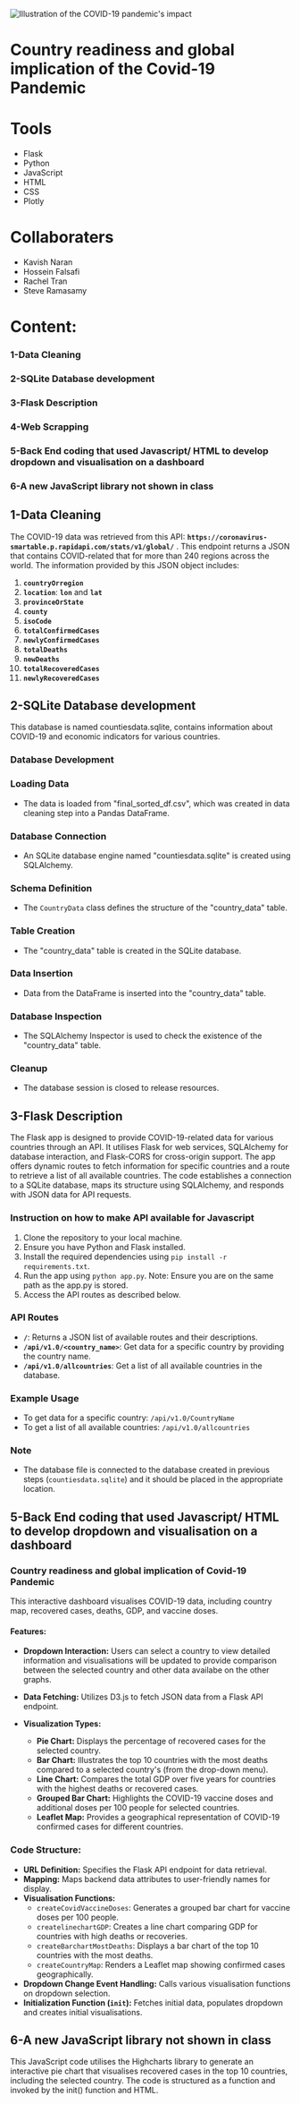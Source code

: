 ![Illustration of the COVID-19 pandemic's impact](https://www.cgdev.org/sites/default/files/styles/large/public/evans-acosta-covid-roundup-may4-wordcloud.png?itok=7wbZIaib)
# Country readiness and global implication of the Covid-19 Pandemic

# Tools
- Flask
- Python
- JavaScript
- HTML
- CSS
- Plotly

# Collaboraters
- Kavish Naran
- Hossein Falsafi
- Rachel Tran
- Steve Ramasamy

# Content:
### 1-Data Cleaning
### 2-SQLite Database development 
### 3-Flask Description
### 4-Web Scrapping
### 5-Back End coding that used Javascript/ HTML to develop dropdown and visualisation on a dashboard
### 6-A new JavaScript library not shown in class


## 1-Data Cleaning
The COVID-19 data was retrieved from this API: **`https://coronavirus-smartable.p.rapidapi.com/stats/v1/global/`** . This endpoint returns a JSON that contains COVID-related that for more than 240 regions across the world. The information provided by this JSON object includes:
1. **`countryOrregion`**
2. **`location`**: **`lon`** and **`lat`**
3. **`provinceOrState`**
4. **`county`**
5. **`isoCode`**
6. **`totalConfirmedCases`**
7. **`newlyConfirmedCases`**
8. **`totalDeaths`**
9. **`newDeaths`**
10. **`totalRecoveredCases`**
11. **`newlyRecoveredCases`**
## 2-SQLite Database development 

This database is named countiesdata.sqlite, contains information about COVID-19 and economic indicators for various countries.

### Database Development

### Loading Data
- The data is loaded from "final_sorted_df.csv", which was created in data cleaning step into a Pandas DataFrame.

### Database Connection
- An SQLite database engine named "countiesdata.sqlite" is created using SQLAlchemy.

### Schema Definition
- The `CountryData` class defines the structure of the "country_data" table.

### Table Creation
- The "country_data" table is created in the SQLite database.

### Data Insertion
- Data from the DataFrame is inserted into the "country_data" table.

### Database Inspection
- The SQLAlchemy Inspector is used to check the existence of the "country_data" table.

### Cleanup
- The database session is closed to release resources.



## 3-Flask Description

The Flask app is designed to provide COVID-19-related data for various countries through an API. It utilises Flask for web services, SQLAlchemy for database interaction, and Flask-CORS for cross-origin support. The app offers dynamic routes to fetch information for specific countries and a route to retrieve a list of all available countries. The code establishes a connection to a SQLite database, maps its structure using SQLAlchemy, and responds with JSON data for API requests.


### Instruction on how to make API available for Javascript
1. Clone the repository to your local machine.
2. Ensure you have Python and Flask installed.
3. Install the required dependencies using `pip install -r requirements.txt`.
4. Run the app using `python app.py`.
Note: Ensure you are on the same path as the app.py is stored.
5. Access the API routes as described below.

### API Routes
- **`/`**: Returns a JSON list of available routes and their descriptions.
- **`/api/v1.0/<country_name>`**: Get data for a specific country by providing the country name.
- **`/api/v1.0/allcountries`**: Get a list of all available countries in the database.

### Example Usage
- To get data for a specific country: `/api/v1.0/CountryName`
- To get a list of all available countries: `/api/v1.0/allcountries`

### Note
- The database file is connected to the database created in previous steps (`countiesdata.sqlite`) and it should be placed in the appropriate location.



## 5-Back End coding that used Javascript/ HTML to develop dropdown and visualisation on a dashboard

### Country readiness and global implication of Covid-19 Pandemic

This interactive dashboard visualises COVID-19 data, including country map, recovered cases, deaths, GDP, and vaccine doses.

#### Features:

- **Dropdown Interaction:** Users can select a country to view detailed information and visualisations will be updated to provide comparison between the selected country and other data availabe on the other graphs.

- **Data Fetching:** Utilizes D3.js to fetch JSON data from a Flask API endpoint.
- **Visualization Types:**
  - **Pie Chart:** Displays the percentage of recovered cases for the selected country.
  - **Bar Chart:** Illustrates the top 10 countries with the most deaths compared to a selected country's (from the drop-down menu).
  - **Line Chart:** Compares the total GDP over five years for countries with the highest deaths or recovered cases.
  - **Grouped Bar Chart:** Highlights the COVID-19 vaccine doses and additional doses per 100 people for selected countries.
  - **Leaflet Map:** Provides a geographical representation of COVID-19 confirmed cases for different countries.

### Code Structure:

- **URL Definition:** Specifies the Flask API endpoint for data retrieval.
- **Mapping:** Maps backend data attributes to user-friendly names for display.
- **Visualisation Functions:**
  - `createCovidVaccineDoses`: Generates a grouped bar chart for vaccine doses per 100 people.
  - `createlinechartGDP`: Creates a line chart comparing GDP for countries with high deaths or recoveries.
  - `createBarchartMostDeaths`: Displays a bar chart of the top 10 countries with the most deaths.
  - `createCountryMap`: Renders a Leaflet map showing confirmed cases geographically.
- **Dropdown Change Event Handling:** Calls various visualisation functions on dropdown selection.
- **Initialization Function (`init`):** Fetches initial data, populates dropdown and creates initial visualisations.



## 6-A new JavaScript library not shown in class

This JavaScript code utilises the Highcharts library to generate an interactive pie chart that visualises recovered cases in the top 10 countries, including the selected country. The code is structured as a function and invoked by the init() function and HTML.


